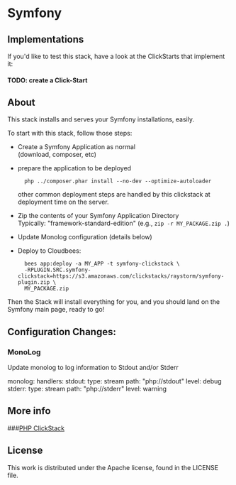 # Symfony

## Implementations

If you'd like to test this stack, have a look at the ClickStarts that implement 
it:

#### **TODO:** create a Click-Start

## About

This stack installs and serves your Symfony installations, easily.

To start with this stack, follow those steps:  

- Create a Symfony Application as normal  
  (download, composer, etc)  
- prepare the application to be deployed

        php ../composer.phar install --no-dev --optimize-autoloader

  other common deployment steps are handled by this clickstack at deployment time on the server.

- Zip the contents of your Symfony Application Directory  
  Typically: "framework-standard-edition"
  (e.g., `zip -r MY_PACKAGE.zip .`)
- Update Monolog configuration (details below)
- Deploy to Cloudbees:

        bees app:deploy -a MY_APP -t symfony-clickstack \ 
        -RPLUGIN.SRC.symfony-clickstack=https://s3.amazonaws.com/clickstacks/raystorm/symfony-plugin.zip \ 
        MY_PACKAGE.zip

Then the Stack will install everything for you, and you should land on the Symfony main page, ready to go!


## Configuration Changes:

### MonoLog  

Update monolog to log information to Stdout and/or Stderr

   monolog:
     handlers:
       stdout:
         type:  stream
         path:  "php://stdout"
         level: debug
       stderr: 
         type:  stream
         path:  "php://stderr"
         level: warning        


## More info

###[PHP ClickStack](https://github.com/cloudbees-community/php-clickstack)

## License

This work is distributed under the Apache license, found in the LICENSE file.
